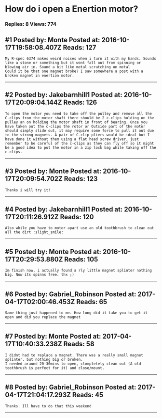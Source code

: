 # How do i open a Enertion motor?

### Replies: 8 Views: 774

## \#1 Posted by: Monte Posted at: 2016-10-17T19:58:08.407Z Reads: 127

```
My R-spec 6374 makes weird noises when i turn it with my hands. Sounds like a stone or something but it wont fall out from spinning or blowing air in. Sound a bit like metal scratching on metal
Could it be that one magnet broke? I saw somewhere a post with a broken magnet in enertion motor.
```

---
## \#2 Posted by: Jakebarnhill1 Posted at: 2016-10-17T20:09:04.144Z Reads: 126

```
To open the motor you need to take off the pulley and remove all the C-clips from the motor shaft there should be 2 c-clips holding on the pulley an on holding the motor shaft in front of bearing. Once you have taken out the c-clips the rotor or Outside part of the motor should simply slide out, it may require some force to pull it out due to the strong magnets. A pair of C-clip pliers would be ideal but I have done it without them using a flat head screw driver, just remember to be careful of the c-clips as they can fly off so it might be a good idea to put the motor in a zip lock bag while taking off the c-clips.
```

---
## \#3 Posted by: Monte Posted at: 2016-10-17T20:09:54.702Z Reads: 123

```
Thanks i will try it!
```

---
## \#4 Posted by: Jakebarnhill1 Posted at: 2016-10-17T20:11:26.912Z Reads: 120

```
Also while you have to motor apart use an old toothbrush to clean out all the dirt :slight_smile:
```

---
## \#5 Posted by: Monte Posted at: 2016-10-17T20:29:53.880Z Reads: 105

```
Im finish now, i actually found a rly little magnet splinter nothing big. Now its spinns free. thx ;)
```

---
## \#6 Posted by: Gabriel_Robinson Posted at: 2017-04-17T02:00:46.453Z Reads: 65

```
Same thing just happened to me. How long did it take you to get it open and did you replace the magnet
```

---
## \#7 Posted by: Monte Posted at: 2017-04-17T10:40:33.238Z Reads: 58

```
I didnt had to replace a magnet. There was a really small magnet splinter. but nothing big or broken.
I needed araund 20-30mins to open, clompletely clean out (A old toothbrush is perfect for it) and close/mount.
```

---
## \#8 Posted by: Gabriel_Robinson Posted at: 2017-04-17T21:04:17.293Z Reads: 45

```
Thanks. Ill have to do that this weekend
```

---
